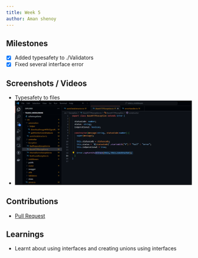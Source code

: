 ```yaml
---
title: Week 5
author: Aman shenoy
---
```


## Milestones
- [x] Added typesafety to ./Validators
- [x] Fixed several interface error

## Screenshots / Videos 
- Typesafety to files
- ![week4](week4.png)

## Contributions
- [Pull Request](https://github.com/coronasafe/teleicu_middleware/pull/74)


## Learnings
- Learnt about using interfaces and creating unions using interfaces